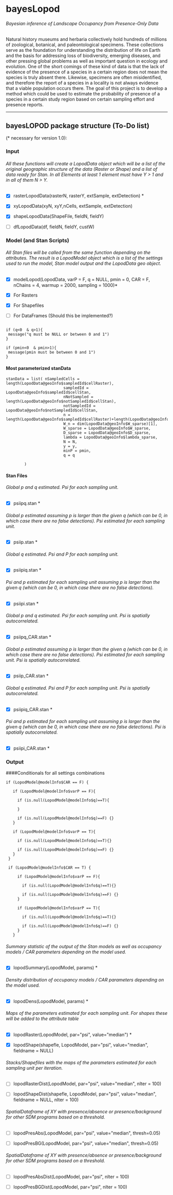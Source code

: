 # bayesLopod
###### Bayesian inference of Landscape Occupancy from Presence-Only Data

Natural history museums and herbaria collectively hold hundreds of millions of zoological, botanical, and paleontological specimens. These collections serve as the foundation for understanding the distribution of life on Earth and the basis for addressing loss of biodiversity, emerging diseases, and other pressing global problems as well as important question in ecology and evolution. One of the short comings of these kind of data is that the lack of evidence of the presence of a species in a certain region does not mean the species is truly absent there. Likewise, specimens are often misidentified, and therefore the report of a species in a locality is not always evidence that a viable population occurs there. The goal of this project is to develop a method which could be used to estimate the probability of presence of a species in a certain study region based on certain sampling effort and presence reports.

***

## bayesLOPOD package structure (To-Do list)
(* necessary for version 1.0):

### Input
###### All these functions will create a LopodData object which will be a list of the original geographic structure of the data (Raster or Shape) and a list of data ready for Stan. In all Elements at least 1 element must have Y > 1 and in all of them N > Y.

- [X] rasterLopodData(rasterN, rasterY, extSample, extDetection) *

- [X] xyLopodData(xyN, xyY,nCells, extSample, extDetection)

- [X] shapeLopodData(ShapeFile, fieldN, fieldY)

- [ ] dfLopodData(df, fieldN, fieldY, custW)

### Model (and Stan Scripts)

###### All Stan files will be called from the same function depending on the attributes. The result is a LopodModel object which is a list of the settings used to run the model,  Stan model output and the LopodData geo object.

- [X] modelLopod(LopodData, varP = F, q =  NULL, pmin = 0, CAR = F, nChains = 4, warmup = 2000, sampling = 1000)*

- [X] For Rasters
- [X] For Shapefiles
- [ ] For DataFrames (Should this be implemented?)
``` {r}

if (q<0  & q>1){
 message("q must be NULL or between 0 and 1")
}

if (pmin<0  & pmin>1){
 message(pmin must be between 0 and 1")
}
```

#### Most parameterized stanData

``` {r}
stanData = list( nSampledCells = length(LopodData@geoInfo$sampledId$cellRaster),
                         sampledId = LopodData@geoInfo$sampledId$cellStan,
                         nNotSampled = length(LopodData@geoInfo$notSampledId$cellStan),
                         notSampledId = LopodData@geoInfo$notSampledId$cellStan,
                         n = length(LopodData@geoInfo$sampledId$cellRaster)+length(LopodData@geoInfo$notSampledId$cellStan),
                         W_n = dim(LopodData@geoInfo$W_sparse)[1],
                         W_sparse = LopodData@geoInfo$W_sparse,
                         D_sparse = LopodData@geoInfo$D_sparse,
                         lambda = LopodData@geoInfo$lambda_sparse,
                         N = N,
                         y = y,
                         minP = pmin,
                         q = q

        )

```


#### Stan Files


###### Global p and q estimated. Psi for each sampling unit.

- [X] psiipq.stan *


###### Global p estimated assuming p is larger than the given q (which can be 0, in which case there are no false detections). Psi estimated for each sampling unit.

- [X] psiip.stan *


###### Global q estimated. Psi and P for each sampling unit.

- [X] psiipiq.stan *


###### Psi and p estimated for each sampling unit assuming p is larger than the given q (which can be 0, in which case there are no false detections).

- [X] psiipi.stan *


###### Global p and q estimated. Psi for each sampling unit. Psi is spatially autocorrelated.

- [X] psiipq_CAR.stan *


###### Global p estimated assuming p is larger than the given q (which can be 0, in which case there are no false detections). Psi estimated for each sampling unit. Psi is spatially autocorrelated.

- [X] psiip_CAR.stan *


###### Global q estimated. Psi and P for each sampling unit. Psi is spatially autocorrelated.

- [X] psiipiq_CAR.stan *


###### Psi and p estimated for each sampling unit assuming p is larger than the given q (which can be 0, in which case there are no false detections). Psi is spatially autocorrelated.

- [X] psiipi_CAR.stan *


### Output

####Conditionals for all settings combinations

```{r}
if (LopodModel@modelInfo$CAR == F) {

   if (LopodModel@modelInfo$varP == F){

     if (is.null(LopodModel@modelInfo$q)==T){

     }

     if (is.null(LopodModel@modelInfo$q)==F) {}
   }

   if (LopodModel@modelInfo$varP == T){

     if (is.null(LopodModel@modelInfo$q)==T){}

     if (is.null(LopodModel@modelInfo$q)==F) {}
   }
 }

 if (LopodModel@modelInfo$CAR == T) {

     if (LopodModel@modelInfo$varP == F){

       if (is.null(LopodModel@modelInfo$q)==T){}

       if (is.null(LopodModel@modelInfo$q)==F) {}
     }

     if (LopodModel@modelInfo$varP == T){

       if (is.null(LopodModel@modelInfo$q)==T){}

       if (is.null(LopodModel@modelInfo$q)==F) {}
     }
   }

```

###### Summary statistic of the output of the Stan models as well as occupancy models / CAR parameters depending on the model used.  

- [X] lopodSummary(LopodModel, params) *

###### Density distribution of occupancy models / CAR parameters depending on the model used.  

- [X] lopodDens(LopodModel, params) *

###### Maps of the parameters estimated for each sampling unit. For shapes these will be added to the attribute table

- [X] lopodRaster(LopodModel, par="psi", value="median") *

- [X] lopodShape(shapefle, LopodModel, par="psi", value="median", fieldname = NULL)

###### Stacks/Shapefiles with the maps of the parameters estimated for each sampling unit per iteration.

- [ ] lopodRasterDist(LopodModel, par="psi", value="median", nIter = 100)

- [ ] lopodShapeDist(shapefle, LopodModel, par="psi", value="median", fieldname = NULL, nIter = 100)

###### SpatialDataframe of XY with presence/absence or presence/background for other SDM programs based on a threshold.

- [ ] lopodPresAbs(LopodModel, par="psi", value="median", thresh=0.05)

- [ ] lopodPresBG(LopodModel, par="psi", value="median", thresh=0.05)


###### SpatialDataframe of XY with presence/absence or presence/background for other SDM programs based on a threshold.

- [ ] lopodPresAbsDist(LopodModel, par="psi", nIter = 100)

- [ ] lopodPresBGDist(LopodModel, par="psi", nIter = 100)
